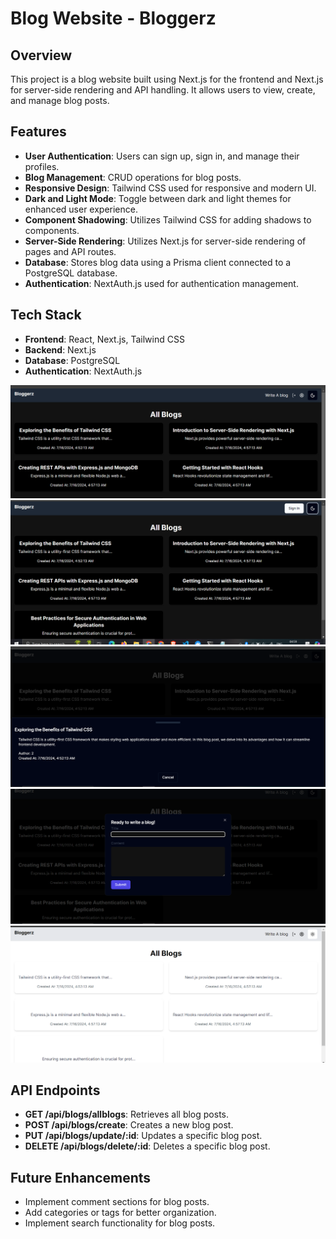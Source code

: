 
# Blog Website - Bloggerz

## Overview
This project is a blog website built using Next.js for the frontend and Next.js for server-side rendering and API handling. It allows users to view, create, and manage blog posts.

## Features
- **User Authentication**: Users can sign up, sign in, and manage their profiles.
- **Blog Management**: CRUD operations for blog posts.
- **Responsive Design**: Tailwind CSS used for responsive and modern UI.
- **Dark and Light Mode**: Toggle between dark and light themes for enhanced user experience.
- **Component Shadowing**: Utilizes Tailwind CSS for adding shadows to components.
- **Server-Side Rendering**: Utilizes Next.js for server-side rendering of pages and API routes.
- **Database**: Stores blog data using a Prisma client connected to a PostgreSQL database.
- **Authentication**: NextAuth.js used for authentication management.

## Tech Stack
- **Frontend**: React, Next.js, Tailwind CSS
- **Backend**: Next.js
- **Database**: PostgreSQL
- **Authentication**: NextAuth.js

![alt text](image.png)
![alt text](image-4.png)
![alt text](image-1.png)
![alt text](image-2.png)
![alt text](image-3.png)

## API Endpoints
- **GET /api/blogs/allblogs**: Retrieves all blog posts.
- **POST /api/blogs/create**: Creates a new blog post.
- **PUT /api/blogs/update/:id**: Updates a specific blog post.
- **DELETE /api/blogs/delete/:id**: Deletes a specific blog post.

## Future Enhancements
- Implement comment sections for blog posts.
- Add categories or tags for better organization.
- Implement search functionality for blog posts.

